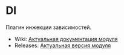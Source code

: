 # DI

Плагин инжекции зависимостей.

- Wiki: [Актуальная документация модуля](../../wiki)
- Releases: [Актуальная версия модуля](../../releases)
